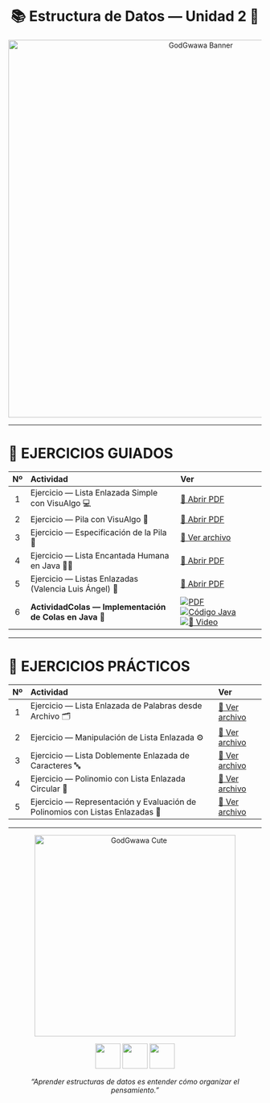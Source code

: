 <h1 align="center">📚 Estructura de Datos — Unidad 2 🧠</h1>

<p align="center">
  <img src="https://i.pinimg.com/originals/90/e4/38/90e43809faf2f2a5f35f0b4fc858c8be.jpg" width="750" alt="GodGwawa Banner">
</p>

---

# 📘 EJERCICIOS GUIADOS

| Nº | Actividad | Ver |
|:--:|:-----------|:----|
| 1 | Ejercicio — Lista Enlazada Simple con VisuAlgo 💻 | [📄 Abrir PDF](./Ejercicio1-ListaEnlazada.pdf) |
| 2 | Ejercicio — Pila con VisuAlgo 🔁 | [📄 Abrir PDF](./Ejercicio2-Pila.pdf) |
| 3 | Ejercicio — Especificación de la Pila 🧾 | [📘 Ver archivo](./especificacion%20de%20pilas) |
| 4 | Ejercicio — Lista Encantada Humana en Java 👩‍💻 | [📄 Abrir PDF](./Ejercicio3-EspecificacionPila.pdf) |
| 5 | Ejercicio — Listas Enlazadas (Valencia Luis Ángel) 🔗 | [📄 Abrir PDF](./Valencia%20jantes%20luis%20angel%20listas%20enlazadas.pdf) |
| 6 | **ActividadColas — Implementación de Colas en Java 🧵** | [![PDF](https://img.shields.io/badge/📘%20Ver%20PDF-FFB300?style=for-the-badge)](./ActividadColas.pdf) [![Código Java](https://img.shields.io/badge/💻%20Ver%20Código-0078D7?style=for-the-badge)](./ActividadCola.java) [![🎥 Video](https://img.shields.io/badge/🎥%20Ver%20Video-FF4B4B?style=for-the-badge)](./Prueba%20funcionalidad.mp4) |
---

# 🧩 EJERCICIOS PRÁCTICOS

| Nº | Actividad | Ver |
|:--:|:-----------|:----|
| 1 | Ejercicio — Lista Enlazada de Palabras desde Archivo 🗂️ | [📘 Ver archivo](./Ejercicio-ListaEnlazada-Palabras.md) |
| 2 | Ejercicio — Manipulación de Lista Enlazada ⚙️ | [📘 Ver archivo](./Ejercicio%20Manipulaci%C3%B3n%20de%20Lista%20Enlazada) |
| 3 | Ejercicio — Lista Doblemente Enlazada de Caracteres 🔤 | [📘 Ver archivo](./Lista%20Doblemente%20Enlazada%20de%20Caracteres) |
| 4 | Ejercicio — Polinomio con Lista Enlazada Circular 🔁 | [📘 Ver archivo](./Polinomio%20con%20Lista%20Enlazada%20Circular) |
| 5 | Ejercicio — Representación y Evaluación de Polinomios con Listas Enlazadas 🧮 | [📘 Ver archivo](./Representacion-Evaluacion-Polinomios-ListasEnlazadas.md) |

---

<p align="center">
  <img src="https://i.pinimg.com/originals/8b/ba/6a/8bba6ae02f9725b4889252f6ecf8a1ab.jpg" width="400" alt="GodGwawa Cute">
</p>

<p align="center">
  <img src="https://cdn-icons-png.flaticon.com/512/3062/3062634.png" width="50">
  <img src="https://cdn-icons-png.flaticon.com/512/1998/1998577.png" width="50">
  <img src="https://cdn-icons-png.flaticon.com/512/3199/3199873.png" width="50">
</p>

<p align="center">
  <em>“Aprender estructuras de datos es entender cómo organizar el pensamiento.”</em>
</p>

